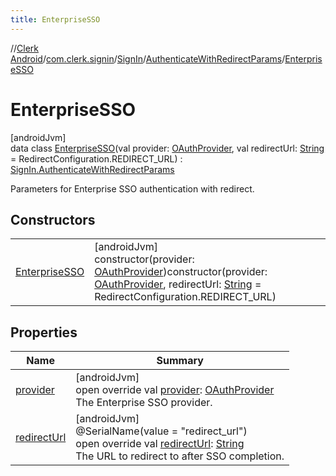 ```yaml
---
title: EnterpriseSSO
---
```

//[Clerk Android](../../../../../index.html)/[com.clerk.signin](../../../index.html)/[SignIn](../../index.html)/[AuthenticateWithRedirectParams](../index.html)/[EnterpriseSSO](index.html)



# EnterpriseSSO



[androidJvm]\
data class [EnterpriseSSO](index.html)(val provider: [OAuthProvider](../../../../com.clerk.sso/-o-auth-provider/index.html), val redirectUrl: [String](https://kotlinlang.org/api/latest/jvm/stdlib/kotlin-stdlib/kotlin/-string/index.html) = RedirectConfiguration.REDIRECT_URL) : [SignIn.AuthenticateWithRedirectParams](../index.html)

Parameters for Enterprise SSO authentication with redirect.



## Constructors


| | |
|---|---|
| [EnterpriseSSO](-enterprise-s-s-o.html) | [androidJvm]<br>constructor(provider: [OAuthProvider](../../../../com.clerk.sso/-o-auth-provider/index.html))constructor(provider: [OAuthProvider](../../../../com.clerk.sso/-o-auth-provider/index.html), redirectUrl: [String](https://kotlinlang.org/api/latest/jvm/stdlib/kotlin-stdlib/kotlin/-string/index.html) = RedirectConfiguration.REDIRECT_URL) |


## Properties


| Name | Summary |
|---|---|
| [provider](provider.html) | [androidJvm]<br>open override val [provider](provider.html): [OAuthProvider](../../../../com.clerk.sso/-o-auth-provider/index.html)<br>The Enterprise SSO provider. |
| [redirectUrl](redirect-url.html) | [androidJvm]<br>@SerialName(value = &quot;redirect_url&quot;)<br>open override val [redirectUrl](redirect-url.html): [String](https://kotlinlang.org/api/latest/jvm/stdlib/kotlin-stdlib/kotlin/-string/index.html)<br>The URL to redirect to after SSO completion. |

